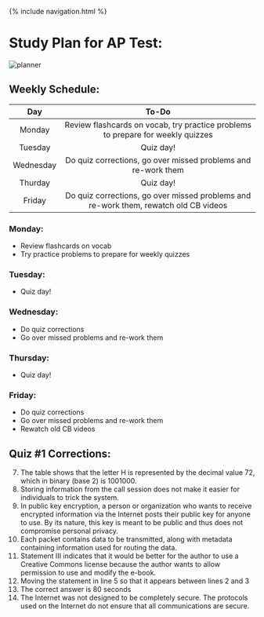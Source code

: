 {% include navigation.html %}

# Study Plan for AP Test:

![planner](https://c1.wallpaperflare.com/preview/987/720/965/planner-plan-planning-to-do-to-do-list-august.jpg)

## Weekly Schedule:

| Day | To-Do |
| :----: | :----: |
| Monday | Review flashcards on vocab, try practice problems to prepare for weekly quizzes |
| Tuesday | Quiz day! |
| Wednesday | Do quiz corrections, go over missed problems and re-work them |
| Thurday | Quiz day! |
| Friday | Do quiz corrections, go over missed problems and re-work them, rewatch old CB videos |

### Monday: 
* Review flashcards on vocab
* Try practice problems to prepare for weekly quizzes

### Tuesday:
* Quiz day!

### Wednesday:
* Do quiz corrections
* Go over missed problems and re-work them

### Thursday:
* Quiz day!

### Friday:
* Do quiz corrections
* Go over missed problems and re-work them
* Rewatch old CB videos


## Quiz #1 Corrections:

7. The table shows that the letter H is represented by the decimal value 72, which in binary (base 2) is 1001000.
10. Storing information from the call session does not make it easier for individuals to trick the system.
23. In public key encryption, a person or organization who wants to receive encrypted information via the Internet posts their public key for anyone to use. By its nature, this key is meant to be public and thus does not compromise personal privacy.
24. Each packet contains data to be transmitted, along with metadata containing information used for routing the data.
25. Statement III indicates that it would be better for the author to use a Creative Commons license because the author wants to allow permission to use and modify the e-book.
32. Moving the statement in line 5 so that it appears between lines 2 and 3
39. The correct answer is 80 seconds
46. The Internet was not designed to be completely secure. The protocols used on the Internet do not ensure that all communications are secure.



